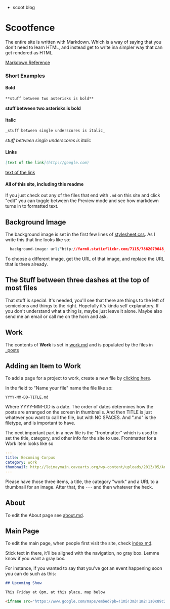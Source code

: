 - scoot blog

# Scootfence

The entire site is written with Markdown. Which is a way of saying that you don't need to learn HTML, and instead get to write ina simpler way that can get rendered as HTML.

[Markdown Reference](https://github.com/adam-p/markdown-here/wiki/Markdown-Cheatsheet)

### Short Examples

#### Bold

```markdown
**stuff between two asterisks is bold**
```

**stuff between two asterisks is bold**

#### Italic

```markdown
_stuff between single underscores is italic_
```

_stuff between single underscores is italic_

#### Links

```markdown
[text of the link](http://google.com)
```

[text of the link](http://google.com)

#### All of this site, including this readme

If you just check out any of the files that end with `.md` on this site and click "edit" you can toggle between the Preview mode and see how markdown turns in to formatted text.

## Background Image

The background image is set in the first few lines of [stylesheet.css](https://github.com/scootfence/scootfence.github.io/blob/master/stylesheet.css). As I write this that line looks like so:

```css
  background-image: url("http://farm8.staticflickr.com/7115/7882079648_d9315bd8c5_o.jpg");
```

To choose a different image, get the URL of that image, and replace the URL that is there already.

## The Stuff between three dashes at the top of most files

That stuff is special. It's needed, you'll see that there are things to the left of semicolons and things to the right. Hopefully it's kinda self explanatory. If you don't understand what a thing is, maybe just leave it alone. Maybe also send me an email or call me on the horn and ask.

## Work

The contents of **Work** is set in [work.md](https://github.com/scootfence/scootfence.github.io/blob/master/work.md) and is populated by the files in [_posts]()

## Adding an Item to Work

To add a page for a project to work, create a new file by [clicking here](https://github.com/scootfence/scootfence.github.io/new/master/_posts).

In the field to "Name your file" name the file like so:

```
YYYY-MM-DD-TITLE.md
```

Where YYYY-MM-DD is a date. The order of dates determines how the posts are arranged on the screen in thumbnails. And then TITLE is just whatever you want to call the file, but with NO SPACES. And ".md" is the filetype, and is important to have.

The next important part in a new file is the "frontmatter" which is used to set the title, category, and other info for the site to use. Frontmatter for a Work item looks like so

```yaml
---
title: Becoming Corpus
category: work
thumbnail: http://leimaymain.cavearts.org/wp-content/uploads/2013/05/Andrew-SQR.jpg
---
```

Please have those three items, a title, the category "work" and a URL to a thumbnail for an image. After that, the `---` and then whatever the heck.

## About

To edit the About page see [about.md](https://github.com/scootfence/scootfence.github.io/blob/master/about.md).

## Main Page

To edit the main page, when people first visit the site, check [index.md](https://github.com/scootfence/scootfence.github.io/blob/master/index.md).

Stick text in there, it'll be aligned with the navigation, no gray box. Lemme know if you want a gray box.

For instance, if you wanted to say that you've got an event happening soon you can do such as this:

```markdown
## Upcoming Show

This Friday at 8pm, at this place, map below

<iframe src="https://www.google.com/maps/embed?pb=!1m5!3m3!1m2!1s0x89c259617efce6a7%3A0x7cc1c33f7269781f!2sCAVE+home+of+LEIMAY%2C+Grand+Street%2C+Brooklyn%2C+NY!5e0!3m2!1sen!2sus!4v1386118757293" width="600" height="450" frameborder="0" style="border:0"></iframe>
```